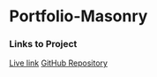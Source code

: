 # Portfolio-Masonry

### Links to Project

[Live link](https://svivoli.github.io/Portfolio-Masonry/)
[GitHub Repository](https://github.com/svivoli/Portfolio-Masonry)
